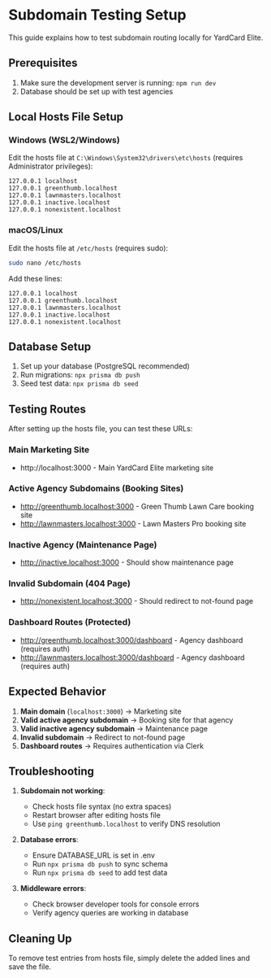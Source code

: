 # Subdomain Testing Setup

This guide explains how to test subdomain routing locally for YardCard Elite.

## Prerequisites

1. Make sure the development server is running: `npm run dev`
2. Database should be set up with test agencies

## Local Hosts File Setup

### Windows (WSL2/Windows)

Edit the hosts file at `C:\Windows\System32\drivers\etc\hosts` (requires Administrator privileges):

```
127.0.0.1 localhost
127.0.0.1 greenthumb.localhost
127.0.0.1 lawnmasters.localhost
127.0.0.1 inactive.localhost
127.0.0.1 nonexistent.localhost
```

### macOS/Linux

Edit the hosts file at `/etc/hosts` (requires sudo):

```bash
sudo nano /etc/hosts
```

Add these lines:
```
127.0.0.1 localhost
127.0.0.1 greenthumb.localhost
127.0.0.1 lawnmasters.localhost
127.0.0.1 inactive.localhost
127.0.0.1 nonexistent.localhost
```

## Database Setup

1. Set up your database (PostgreSQL recommended)
2. Run migrations: `npx prisma db push`
3. Seed test data: `npx prisma db seed`

## Testing Routes

After setting up the hosts file, you can test these URLs:

### Main Marketing Site
- http://localhost:3000 - Main YardCard Elite marketing site

### Active Agency Subdomains (Booking Sites)
- http://greenthumb.localhost:3000 - Green Thumb Lawn Care booking site
- http://lawnmasters.localhost:3000 - Lawn Masters Pro booking site

### Inactive Agency (Maintenance Page)
- http://inactive.localhost:3000 - Should show maintenance page

### Invalid Subdomain (404 Page)
- http://nonexistent.localhost:3000 - Should redirect to not-found page

### Dashboard Routes (Protected)
- http://greenthumb.localhost:3000/dashboard - Agency dashboard (requires auth)
- http://lawnmasters.localhost:3000/dashboard - Agency dashboard (requires auth)

## Expected Behavior

1. **Main domain** (`localhost:3000`) → Marketing site
2. **Valid active agency subdomain** → Booking site for that agency
3. **Valid inactive agency subdomain** → Maintenance page
4. **Invalid subdomain** → Redirect to not-found page
5. **Dashboard routes** → Requires authentication via Clerk

## Troubleshooting

1. **Subdomain not working**: 
   - Check hosts file syntax (no extra spaces)
   - Restart browser after editing hosts file
   - Use `ping greenthumb.localhost` to verify DNS resolution

2. **Database errors**: 
   - Ensure DATABASE_URL is set in .env
   - Run `npx prisma db push` to sync schema
   - Run `npx prisma db seed` to add test data

3. **Middleware errors**: 
   - Check browser developer tools for console errors
   - Verify agency queries are working in database

## Cleaning Up

To remove test entries from hosts file, simply delete the added lines and save the file.